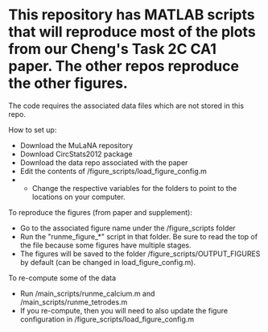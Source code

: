 # This repository has MATLAB scripts that will reproduce most of the plots from our Cheng's Task 2C CA1 paper. The other repos reproduce the other figures.

The code requires the associated data files which are not stored in this repo.

How to set up:
- Download the MuLaNA repository
- Download CircStats2012 package
- Download the data repo associated with the paper
- Edit the contents of /figure_scripts/load_figure_config.m
- - Change the respective variables for the folders to point to the locations on your computer.

To reproduce the figures (from paper and supplement):
- Go to the associated figure name under the /figure_scripts folder
- Run the "runme_figure_*" script in that folder. Be sure to read the top of the file because some figures have multiple stages.
- The figures will be saved to the folder /figure_scripts/OUTPUT_FIGURES by default (can be changed in load_figure_config.m).

To re-compute some of the data
- Run /main_scripts/runme_calcium.m and /main_scripts/runme_tetrodes.m
- If you re-compute, then you will need to also update the figure configuration in /figure_scripts/load_figure_config.m
